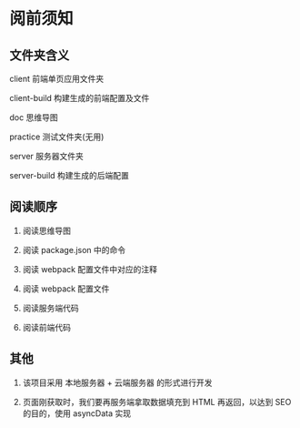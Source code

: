 # 阅前须知

## 文件夹含义

client 前端单页应用文件夹

client-build 构建生成的前端配置及文件

doc 思维导图

practice 测试文件夹(无用)

server 服务器文件夹

server-build 构建生成的后端配置

## 阅读顺序

1. 阅读思维导图

2. 阅读 package.json 中的命令

3. 阅读 webpack 配置文件中对应的注释

4. 阅读 webpack 配置文件

5. 阅读服务端代码

6. 阅读前端代码

## 其他

1. 该项目采用 本地服务器 + 云端服务器 的形式进行开发

2. 页面刚获取时，我们要再服务端拿取数据填充到 HTML 再返回，以达到 SEO 的目的，使用 asyncData 实现
